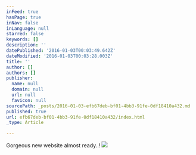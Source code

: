 ```yaml
---
inFeed: true
hasPage: true
inNav: false
inLanguage: null
starred: false
keywords: []
description: ''
datePublished: '2016-01-03T00:03:49.642Z'
dateModified: '2016-01-03T00:03:28.003Z'
title: ''
author: []
authors: []
publisher:
  name: null
  domain: null
  url: null
  favicon: null
sourcePath: _posts/2016-01-03-efb67deb-bf01-4bb3-91fe-0df18410a432.md
published: true
url: efb67deb-bf01-4bb3-91fe-0df18410a432/index.html
_type: Article

---
```

Gorgeous new website almost ready..!
![](https://the-grid-user-content.s3-us-west-2.amazonaws.com/93742b46-c986-4128-947a-e9474b116abb.png)